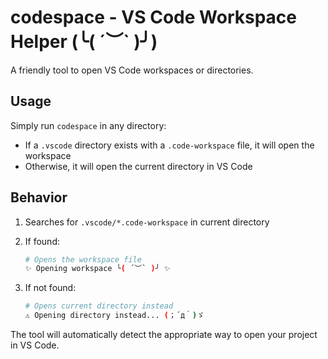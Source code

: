 # codespace - VS Code Workspace Helper (╰( ´︶` )╯)

A friendly tool to open VS Code workspaces or directories.

## Usage

Simply run `codespace` in any directory:

- If a `.vscode` directory exists with a `.code-workspace` file, it will open the workspace
- Otherwise, it will open the current directory in VS Code

## Behavior

1. Searches for `.vscode/*.code-workspace` in current directory
2. If found:
   ```bash
   # Opens the workspace file
   ✨ Opening workspace ╰( ´︶` )╯ ✨
   ```

3. If not found:
   ```bash
   # Opens current directory instead
   ⚠️ Opening directory instead... (；´д｀)ゞ
   ```

The tool will automatically detect the appropriate way to open your project in VS Code.
